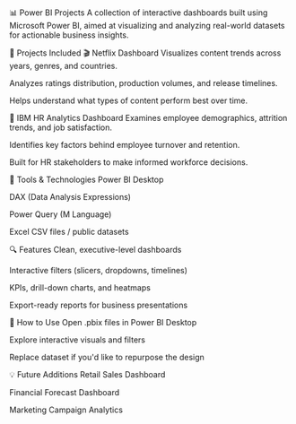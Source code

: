 📊 Power BI Projects
A collection of interactive dashboards built using Microsoft Power BI, aimed at visualizing and analyzing real-world datasets for actionable business insights.

📁 Projects Included
🎬 Netflix Dashboard
Visualizes content trends across years, genres, and countries.

Analyzes ratings distribution, production volumes, and release timelines.

Helps understand what types of content perform best over time.

🧠 IBM HR Analytics Dashboard
Examines employee demographics, attrition trends, and job satisfaction.

Identifies key factors behind employee turnover and retention.

Built for HR stakeholders to make informed workforce decisions.

🧰 Tools & Technologies
Power BI Desktop

DAX (Data Analysis Expressions)

Power Query (M Language)

Excel CSV files / public datasets

🔍 Features
Clean, executive-level dashboards

Interactive filters (slicers, dropdowns, timelines)

KPIs, drill-down charts, and heatmaps

Export-ready reports for business presentations

📎 How to Use
Open .pbix files in Power BI Desktop

Explore interactive visuals and filters

Replace dataset if you'd like to repurpose the design

💡 Future Additions
Retail Sales Dashboard

Financial Forecast Dashboard

Marketing Campaign Analytics
